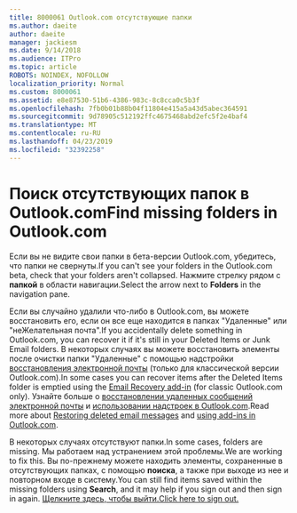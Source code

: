 ```yaml
---
title: 8000061 Outlook.com отсутствующие папки
ms.author: daeite
author: daeite
manager: jackiesm
ms.date: 9/14/2018
ms.audience: ITPro
ms.topic: article
ROBOTS: NOINDEX, NOFOLLOW
localization_priority: Normal
ms.custom: 8000061
ms.assetid: e8e87530-51b6-4386-983c-8c8cca0c5b3f
ms.openlocfilehash: 7fb0b01b88b04f11804e415a5a43d5abec364591
ms.sourcegitcommit: 9d78905c512192ffc4675468abd2efc5f2e4baf4
ms.translationtype: MT
ms.contentlocale: ru-RU
ms.lasthandoff: 04/23/2019
ms.locfileid: "32392258"
---
```

# <a name="find-missing-folders-in-outlookcom"></a><span data-ttu-id="54418-102">Поиск отсутствующих папок в Outlook.com</span><span class="sxs-lookup"><span data-stu-id="54418-102">Find missing folders in Outlook.com</span></span>

<span data-ttu-id="54418-103">Если вы не видите свои папки в бета-версии Outlook.com, убедитесь, что папки не свернуты.</span><span class="sxs-lookup"><span data-stu-id="54418-103">If you can't see your folders in the Outlook.com beta, check that your folders aren't collapsed.</span></span> <span data-ttu-id="54418-104">Нажмите стрелку рядом с **папкой** в области навигации.</span><span class="sxs-lookup"><span data-stu-id="54418-104">Select the arrow next to **Folders** in the navigation pane.</span></span> 
  
<span data-ttu-id="54418-105">Если вы случайно удалили что-либо в Outlook.com, вы можете восстановить его, если он все еще находится в папках "Удаленные" или "неЖелательная почта".</span><span class="sxs-lookup"><span data-stu-id="54418-105">If you accidentally delete something in Outlook.com, you can recover it if it's still in your Deleted Items or Junk Email folders.</span></span> <span data-ttu-id="54418-106">В некоторых случаях вы можете восстановить элементы после очистки папки "Удаленные" с помощью надстройки [восстановления электронной почты](https://appsource.microsoft.com/product/office/WA104380447) (только для классической версии Outlook.com).</span><span class="sxs-lookup"><span data-stu-id="54418-106">In some cases you can recover items after the Deleted Items folder is emptied using the [Email Recovery add-in](https://appsource.microsoft.com/product/office/WA104380447) (for classic Outlook.com only).</span></span> <span data-ttu-id="54418-107">Узнайте больше о [восстановлении удаленных сообщений электронной почты](https://support.office.com/article/cf06ab1b-ae0b-418c-a4d9-4e895f83ed50) и [использовании надстроек в Outlook.com](https://support.office.com/article/a5672109-e4f3-4119-abea-72323e9653cf).</span><span class="sxs-lookup"><span data-stu-id="54418-107">Read more about [Restoring deleted email messages](https://support.office.com/article/cf06ab1b-ae0b-418c-a4d9-4e895f83ed50) and [using add-ins in Outlook.com](https://support.office.com/article/a5672109-e4f3-4119-abea-72323e9653cf).</span></span>
  
<span data-ttu-id="54418-108">В некоторых случаях отсутствуют папки.</span><span class="sxs-lookup"><span data-stu-id="54418-108">In some cases, folders are missing.</span></span> <span data-ttu-id="54418-109">Мы работаем над устранением этой проблемы.</span><span class="sxs-lookup"><span data-stu-id="54418-109">We are working to fix this.</span></span> <span data-ttu-id="54418-110">Вы по-прежнему можете находить элементы, сохраненные в отсутствующих папках, с помощью **поиска**, а также при выходе из нее и повторном входе в систему.</span><span class="sxs-lookup"><span data-stu-id="54418-110">You can still find items saved within the missing folders using **Search**, and it may help if you sign out and then sign in again.</span></span> [<span data-ttu-id="54418-111">Щелкните здесь, чтобы выйти.</span><span class="sxs-lookup"><span data-stu-id="54418-111">Click here to sign out.</span></span>](https://login.live.com/logout.srf)
  

